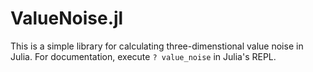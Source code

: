 # ValueNoise.jl

This is a simple library for calculating three-dimenstional value noise in Julia.
For documentation, execute `? value_noise` in Julia's REPL.
